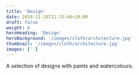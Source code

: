 ```yaml
---
title: 'Design'
date: 2018-11-18T12:33:46+10:00
draft: false
weight: 6
heroHeading: 'Design'
heroBackground: '/images/cloth/architecture.jpg'
thumbnail: '/images/cloth/architecture.jpg'
images: ['']
---
```


A selection of designs with paints and watercolours.
